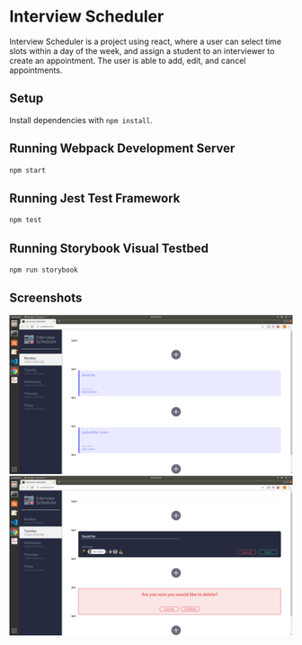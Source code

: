# Interview Scheduler

Interview Scheduler is a project using react, where a user can select time slots within a day of the week, and assign a student to an interviewer to create an appointment. The user is able to add, edit, and cancel appointments.

## Setup

Install dependencies with `npm install`.

## Running Webpack Development Server

```sh
npm start
```

## Running Jest Test Framework

```sh
npm test
```

## Running Storybook Visual Testbed

```sh
npm run storybook
```

## Screenshots

!["A user has created 2 appointments"](https://github.com/dav-he123/scheduler/blob/master/docs/application-form.png?raw=true)
!["A user is editing an appointment and deleting an appointment."](https://github.com/dav-he123/scheduler/blob/master/docs/edit-form.png?raw=true)
